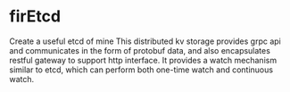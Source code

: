 # firEtcd
Create a useful etcd of mine
This distributed kv storage provides grpc api and communicates in the form of protobuf data, and also encapsulates restful gateway to support http interface. It provides a watch mechanism similar to etcd, which can perform both one-time watch and continuous watch.
